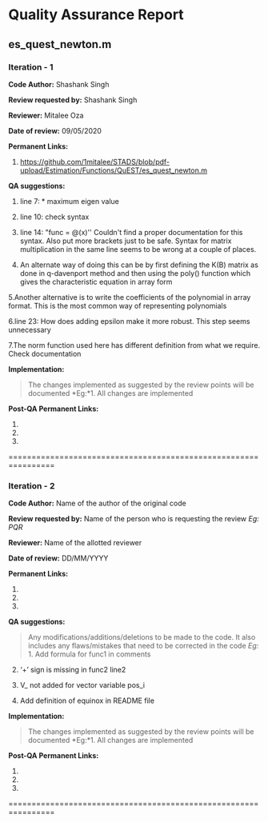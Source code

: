 Quality Assurance Report
====

es_quest_newton.m
----

### Iteration - 1

**Code Author:** Shashank Singh


**Review requested by:** Shashank Singh


**Reviewer:** Mitalee Oza


**Date of review:**	09/05/2020


**Permanent Links:**

1. https://github.com/1mitalee/STADS/blob/pdf-upload/Estimation/Functions/QuEST/es_quest_newton.m
 

**QA suggestions:**

1. line 7: * maximum eigen value

2. line 10: check syntax

3. line 14: "func = @(x)'' Couldn't find a proper documentation for this syntax. Also put more brackets just to be safe. Syntax for matrix
multiplication in the same line seems to be wrong at a couple of places.

4. An alternate way of doing this can be by first defining the K(B) matrix as done in q-davenport method and then using the poly() function
which gives the characteristic equation in array form

5.Another alternative is to write the coefficients of the polynomial in array format. This is the most common way of representing
polynomials

6.line 23: How does adding epsilon make it more robust. This step seems unnecessary

7.The norm function used here has different definition from what we require. Check documentation 


**Implementation:**
> The changes implemented as suggested by the review points will be documented
*Eg:*1. All changes are implemented


**Post-QA Permanent Links:**

1.

2.

3.

================================================================

### Iteration - 2

**Code Author:** Name of the author of the original code


**Review requested by:** Name of the person who is requesting the review *Eg: PQR*


**Reviewer:** Name of the allotted reviewer


**Date of review:**	DD/MM/YYYY


**Permanent Links:**

1. 

2. 

3. 


**QA suggestions:**
> Any modifications/additions/deletions to be made to the code. It also includes any flaws/mistakes that need to be corrected in the code
*Eg:* 1. Add formula for func1 in comments

2. ‘+’ sign is missing in func2 line2

3. V_ not added for vector variable pos_i

4. Add definition of equinox in README file


**Implementation:**
> The changes implemented as suggested by the review points will be documented
*Eg:*1. All changes are implemented


**Post-QA Permanent Links:**

1.

2.

3.

================================================================
